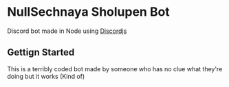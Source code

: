 # NullSechnaya Sholupen Bot

Discord bot made in Node using [Discordjs](https://discord.js.org/#/)

## Gettign Started

This is a terribly coded bot made by someone who has no clue what they're doing but it works (Kind of)

